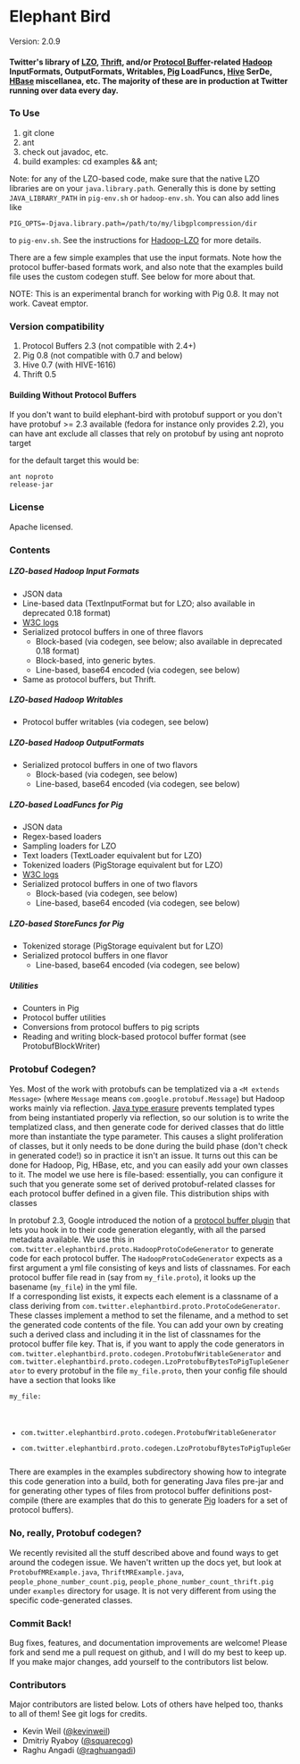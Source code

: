# Elephant Bird #

Version: 2.0.9

#### Twitter's library of [LZO](http://www.github.com/kevinweil/hadoop-lzo), [Thrift](http://thrift.apache.org/), and/or [Protocol Buffer](http://code.google.com/p/protobuf)-related [Hadoop](http://hadoop.apache.org) InputFormats, OutputFormats, Writables, [Pig](http://pig.apache.org/) LoadFuncs, [Hive](http://hadoop.apache.org/hive) SerDe, [HBase](http://hadoop.apache.org/hbase) miscellanea, etc. The majority of these are in production at Twitter running over data every day. ####

### To Use ###

1. git clone
2. ant
3. check out javadoc, etc.
4. build examples: cd examples && ant;

Note: for any of the LZO-based code, make sure that the native LZO libraries are on your `java.library.path`.  Generally this is done by setting `JAVA_LIBRARY_PATH` in
`pig-env.sh` or `hadoop-env.sh`.  You can also add lines like
<code><pre>
PIG_OPTS=-Djava.library.path=/path/to/my/libgplcompression/dir
</pre></code>
to `pig-env.sh`. See the instructions for [Hadoop-LZO](http://www.github.com/kevinweil/hadoop-lzo) for more details.

There are a few simple examples that use the input formats.  Note how the protocol buffer-based
formats work, and also note that the examples build file uses the custom codegen stuff.  See below for
more about that.

NOTE: This is an experimental branch for working with Pig 0.8. It may not work. Caveat emptor.

### Version compatibility ###

1. Protocol Buffers 2.3 (not compatible with 2.4+)
2. Pig 0.8 (not compatible with 0.7 and below)
4. Hive 0.7 (with HIVE-1616)
5. Thrift 0.5


#### Building Without Protocol Buffers ####

If you don't want to build elephant-bird with protobuf support or you don't have protobuf >= 2.3 available 
(fedora for instance only provides 2.2), you can have ant exclude all classes that rely on protobuf by using ant noproto target

for the default target this would be:
<code><pre>ant noproto release-jar</pre></code>

### License ###

Apache licensed.

### Contents ###

##### LZO-based Hadoop Input Formats #####
* JSON data
* Line-based data (TextInputFormat but for LZO; also available in deprecated 0.18 format)
* [W3C logs](http://www.w3.org/TR/WD-logfile.html)
* Serialized protocol buffers in one of three flavors
    * Block-based (via codegen, see below; also available in deprecated 0.18 format)
    * Block-based, into generic bytes.
    * Line-based, base64 encoded (via codegen, see below)
* Same as protocol buffers, but Thrift.

    
##### LZO-based Hadoop Writables #####
* Protocol buffer writables (via codegen, see below)

##### LZO-based Hadoop OutputFormats #####
* Serialized protocol buffers in one of two flavors
    * Block-based (via codegen, see below)
    * Line-based, base64 encoded (via codegen, see below)

##### LZO-based LoadFuncs for Pig #####
* JSON data
* Regex-based loaders
* Sampling loaders for LZO
* Text loaders (TextLoader equivalent but for LZO)
* Tokenized loaders (PigStorage equivalent but for LZO)
* [W3C logs](http://www.w3.org/TR/WD-logfile.html)
* Serialized protocol buffers in one of two flavors
    * Block-based (via codegen, see below)
    * Line-based, base64 encoded (via codegen, see below)

##### LZO-based StoreFuncs for Pig #####
* Tokenized storage (PigStorage equivalent but for LZO)
* Serialized protocol buffers in one flavor
    * Line-based, base64 encoded (via codegen, see below)
    
##### Utilities #####
* Counters in Pig
* Protocol buffer utilities
* Conversions from protocol buffers to pig scripts
* Reading and writing block-based protocol buffer format (see ProtobufBlockWriter)

### Protobuf Codegen? ###

Yes. Most of the work with protobufs can be templatized via a `<M extends Message>` (where `Message`
means `com.google.protobuf.Message`) but Hadoop works mainly via reflection.  [Java type erasure](http://java.sun.com/docs/books/tutorial/java/generics/erasure.html) prevents templated types from
being instantiated properly via reflection, so our solution is to write the templatized class, and then
generate code for derived classes that do little more than instantiate the type parameter.  This causes a slight
proliferation of classes, but it only needs to be done during the build phase (don't check in generated code!)
so in practice it isn't an issue.  It turns out this can be done for Hadoop, Pig, HBase, etc, and you can easily
add your own classes to it.  The model we use here is file-based: essentially, you can configure it such that you
generate some set of derived protobuf-related classes for each protocol buffer defined in a given file.  This distribution
ships with classes

In protobuf 2.3, Google introduced the notion of a [protocol buffer plugin](http://code.google.com/apis/protocolbuffers/docs/reference/cpp/google.protobuf.compiler.plugin.pb.html) that 
lets you hook in to their code generation elegantly, with all the parsed metadata available.  We use this in 
`com.twitter.elephantbird.proto.HadoopProtoCodeGenerator` to generate code for each protocol buffer.  The 
`HadoopProtoCodeGenerator` expects as a first argument a yml file consisting of keys and lists of classnames.  For each
protocol buffer file read in (say from `my_file.proto`), it looks up the basename (`my_file`) in the yml file.  
If a corresponding list exists, it expects each element is a classname of a class deriving from `com.twitter.elephantbird.proto.ProtoCodeGenerator`.  These classes implement
a method to set the filename, and a method to set the generated code contents of the file.  You can add your own by creating
such a derived class and including it in the list of classnames for the protocol buffer file key.  That is, if you want
to apply the code generators in `com.twitter.elephantbird.proto.codegen.ProtobufWritableGenerator` and 
`com.twitter.elephantbird.proto.codegen.LzoProtobufBytesToPigTupleGenerator` to every protobuf in the
file `my_file.proto`, then your config file should have a section that looks like
<code><pre>
my_file:
  - com.twitter.elephantbird.proto.codegen.ProtobufWritableGenerator
  - com.twitter.elephantbird.proto.codegen.LzoProtobufBytesToPigTupleGenerator
</pre></code>

There are examples in the examples subdirectory showing how to integrate this code generation into a build, both for generating Java files pre-jar and for generating other types of files from protocol buffer definitions post-compile (there are examples that do this to generate [Pig](http://hadoop.apache.org/pig) loaders for a set of protocol buffers).  

### No, really, Protobuf codegen? ###

We recently revisited all the stuff described above and found ways to get around the codegen issue. We haven't written up the docs yet, but look at `ProtobufMRExample.java`, `ThriftMRExample.java`, `people_phone_number_count.pig`, `people_phone_number_count_thrift.pig` under `examples` directory for usage. It is not very different from using the specific code-generated classes.

### Commit Back! ###

Bug fixes, features, and documentation improvements are welcome!  Please fork and send me a pull request on github, and I will do my best to keep up.  If you make major changes, add yourself to the contributors list below.

### Contributors ###

Major contributors are listed below. Lots of others have helped too, thanks to all of them!
See git logs for credits.

* Kevin Weil ([@kevinweil](http://twitter.com/kevinweil))
* Dmitriy Ryaboy ([@squarecog](http://twitter.com/squarecog))
* Raghu Angadi ([@raghuangadi](http://twitter.com/raghuangadi))
